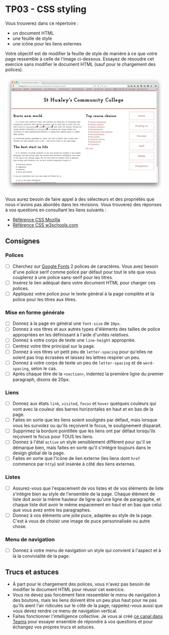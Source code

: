 # TP03 - CSS styling

Vous trouverez dans ce répertoire :

* un document HTML
* une feuille de style
* une icône pour les liens externes

Votre objectif est de modifier la feuille de style de manière à ce que votre page ressemble à celle de l'image ci-dessous.
Essayez de résoudre cet exercice sans modifier le document HTML (sauf pour le chargement des polices).

![Résultat final](example2.png)

Vous aurez besoin de faire appel à des sélecteurs et des propriétés que nous n'avons pas abordés dans les révisions.
Vous trouverez des réponses à vos questions en consultant les liens suivants :

* [Référence CSS Mozilla](https://developer.mozilla.org/en-US/docs/Web/CSS/Reference)
* [Référence CSS w3schools.com](https://www.w3schools.com/cssref/default.asp)

## Consignes

### Polices

* [ ] Cherchez sur [Google Fonts](https://fonts.google.com/) 2 polices de caractères.
  Vous avez besoin d'une police serif comme police par défaut pour tout le site que vous couplerez à une police sans-serif pour les titres.
* [ ] Insérez le lien adéquat dans votre document HTML pour charger ces polices.
* [ ] Appliquez votre police pour le texte général à la page complète et la police pour les titres aux titres.

### Mise en forme générale

* [ ] Donnez à la page en général une `font-size` de `10px`.
* [ ] Donnez à vos titres et aux autres types d'éléments des tailles de police appropriées en les définissant à l'aide d'unités *relatives*.
* [ ] Donnez à votre corps de texte une `line-height` appropriée.
* [ ] Centrez votre titre principal sur la page.
* [ ] Donnez à vos titres un petit peu de `letter-spacing` pour qu'elles ne soient pas trop écrasées et laissez les lettres respirer un peu.
* [ ] Donnez à votre corps de texte un peu de `letter-spacing` et de `word-spacing`, selon le cas.
* [ ] Après chaque titre de la `<section>`, indentez la première ligne du premier paragraph, disons de 20px.

### Liens

* [ ] Donnez aux états `link`, `visited`, `focus` et `hover` quelques couleurs qui vont avec la couleur des barres horizontales en haut et en bas de la page.
* [ ] Faites en sorte que les liens soient soulignés par défaut, mais lorsque vous les survolez ou qu'ils reçoivent le focus, le soulignement disparait.
* [ ] Supprimez la bordure pointillée que les liens ont par défaut lorsqu'ils reçoivent le focus pour TOUS les liens.
* [ ] Donnez à l'état `active` un style sensiblement différent pour qu'il se démarque bien, mais faites en sorte qu'il s'intègre toujours dans le design global de la page.
* [ ] Faites en sorte que l'icône de lien externe (les liens dont `href` commence par `http`) soit insérée à côté des liens externes.

### Listes

* [ ] Assurez-vous que l'espacement de vos listes et de vos éléments de liste s'intègre bien au style de l'ensemble de la page. Chaque élément de liste doit avoir la même hauteur de ligne qu'une ligne de paragraphe, et chaque liste doit avoir le même expacement en haut et en bas que celui que vous avez entre les paragraphes.
* [ ] Donnez à vos éléments une jolie puce, adaptée au style de la page. C'est à vous de choisir une image de puce personnalisée ou autre chose.

### Menu de navigation

* [ ] Donnez à votre menu de navigation un style qui convient à l'aspect et à la la convivialité de la page.

## Trucs et astuces

* À part pour le chargement des polices, vous n'avez pas besoin de modifier le document HTML pour réussir cet exercice.
* Vous ne devez pas forcément faire ressembler le menu de navigation à des boutons, mais les liens doivent être un peu plus haut pour ne pas qu'ils aient l'air ridicules sur le côté de la page; rappelez-vous aussi que vous devez rendre ce menu de navigation vertical.
* Faites fonctionner l'intelligence collective. Je vous ai créé [ce canal dans Teams](https://teams.microsoft.com/l/channel/19%3ac360165a1bbd4de4a6ee71511435d6b1%40thread.tacv2/TP03%2520-%2520CSS%2520styling?groupId=38e2b0e0-a7e9-4c86-b6eb-206965ffcdfd&tenantId=56ce3e94-8dc6-4aea-a7d1-338fdd113d1d) pour essayer ensemble de répondre à vos questions et pour échangez vos propres trucs et astuces.
